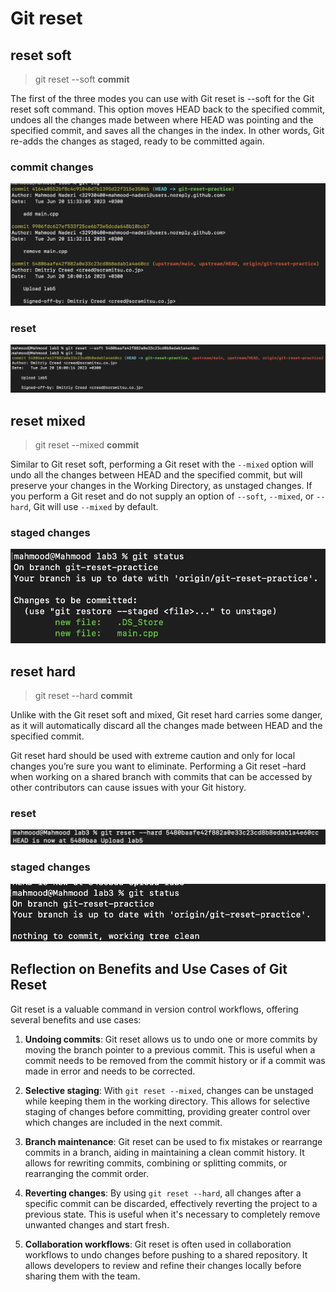 # Git reset

  

## reset soft
> git reset --soft **commit**

The first of the three modes you can use with Git reset is --soft for the Git reset soft command. This option moves HEAD back to the specified commit, undoes all the changes made between where HEAD was pointing and the specified commit, and saves all the changes in the index. In other words, Git re-adds the changes as staged, ready to be committed again.
### commit changes
![alt commit](./images/sc-soft-commit.png)

### reset
![alt reset](./images/sc-soft-reset.png)

## reset mixed
> git reset --mixed **commit**

Similar to Git reset soft, performing a Git reset with the `--mixed` option will undo all the changes between HEAD and the specified commit, but will preserve your changes in the Working Directory, as unstaged changes. If you perform a Git reset and do not supply an option of `--soft`, `--mixed`, or `--hard`, Git will use `--mixed` by default.


### staged changes
![alt staged](./images/sc-mixed-staged.png)

## reset hard
> git reset --hard **commit**

Unlike with the Git reset soft and mixed, Git reset hard carries some danger, as it will automatically discard all the changes made between HEAD and the specified commit.

Git reset hard should be used with extreme caution and only for local changes you’re sure you want to eliminate. Performing a Git reset –hard when working on a shared branch with commits that can be accessed by other contributors can cause issues with your Git history.

### reset
![alt reset](./images/sc-hard-reset.png)

### staged changes
![alt staged](./images/sc-hard-staged.png)

## Reflection on Benefits and Use Cases of Git Reset

Git reset is a valuable command in version control workflows, offering several benefits and use cases:

1. **Undoing commits**: Git reset allows us to undo one or more commits by moving the branch pointer to a previous commit. This is useful when a commit needs to be removed from the commit history or if a commit was made in error and needs to be corrected.

2. **Selective staging**: With `git reset --mixed`, changes can be unstaged while keeping them in the working directory. This allows for selective staging of changes before committing, providing greater control over which changes are included in the next commit.

3. **Branch maintenance**: Git reset can be used to fix mistakes or rearrange commits in a branch, aiding in maintaining a clean commit history. It allows for rewriting commits, combining or splitting commits, or rearranging the commit order.

4. **Reverting changes**: By using `git reset --hard`, all changes after a specific commit can be discarded, effectively reverting the project to a previous state. This is useful when it's necessary to completely remove unwanted changes and start fresh.

5. **Collaboration workflows**: Git reset is often used in collaboration workflows to undo changes before pushing to a shared repository. It allows developers to review and refine their changes locally before sharing them with the team.



